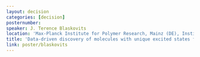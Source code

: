 ```yaml
---
layout: decision
categories: [decision]
posternumber:
speaker: J. Terence Blaskovits
location: 'Max-Planck Institute for Polymer Research, Mainz (DE), Institute of Chemical Sciences and Engineering, Lausanne (CH)'
title: 'Data-driven discovery of molecules with unique excited states for organic electronics'
link: poster/blaskovits
---
```

